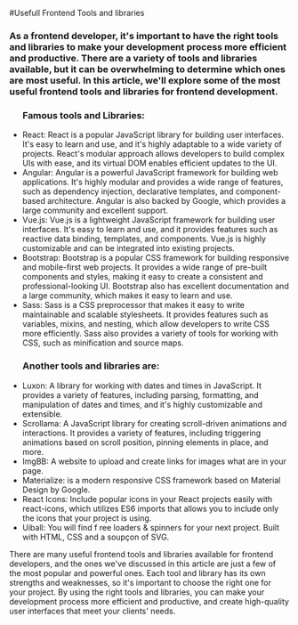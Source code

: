 #Usefull Frontend Tools and libraries
<h3>
As a frontend developer, it's important to have the right tools and libraries to make your development process more efficient and productive. There are a variety of tools and libraries available, but it can be overwhelming to determine which ones are most useful. In this article, we'll explore some of the most useful frontend tools and libraries for frontend development.

</h3>

<p>
<ul>
<h3>Famous tools and Libraries:</h3>
<li>React: React is a popular JavaScript library for building user interfaces. It's easy to learn and use, and it's highly adaptable to a wide variety of projects. React's modular approach allows developers to build complex UIs with ease, and its virtual DOM enables efficient updates to the UI.</li>
<li>Angular: Angular is a powerful JavaScript framework for building web applications. It's highly modular and provides a wide range of features, such as dependency injection, declarative templates, and component-based architecture. Angular is also backed by Google, which provides a large community and excellent support.</li>
<li>Vue.js: Vue.js is a lightweight JavaScript framework for building user interfaces. It's easy to learn and use, and it provides features such as reactive data binding, templates, and components. Vue.js is highly customizable and can be integrated into existing projects.</li>
<li>Bootstrap: Bootstrap is a popular CSS framework for building responsive and mobile-first web projects. It provides a wide range of pre-built components and styles, making it easy to create a consistent and professional-looking UI. Bootstrap also has excellent documentation and a large community, which makes it easy to learn and use.</li>
<li>Sass: Sass is a CSS preprocessor that makes it easy to write maintainable and scalable stylesheets. It provides features such as variables, mixins, and nesting, which allow developers to write CSS more efficiently. Sass also provides a variety of tools for working with CSS, such as minification and source maps.</li>


<h3>Another tools and libraries are:</h3>
<li>
Luxon: A library for working with dates and times in JavaScript. It provides a variety of features, including parsing, formatting, and manipulation of dates and times, and it's highly customizable and extensible.</li>
<li>
Scrollama: A JavaScript library for creating scroll-driven animations and interactions. It provides a variety of features, including triggering animations based on scroll position, pinning elements in place, and more.</li>
<li>
ImgBB: A website to upload and create links for images what are in your page. </li>
<li>
Materialize: is a modern responsive CSS framework based on Material Design by Google.</li>
<li>
React Icons: Include popular icons in your React projects easily with react-icons, which utilizes ES6 imports that allows you to include only the icons that your project is using.</li>
<li>
 Uiball: You will find f ree loaders & spinners for your next project. Built with HTML, CSS and a soupçon of SVG.</li>
</ul>


There are many useful frontend tools and libraries available for frontend developers, and the ones we've discussed in this article are just a few of the most popular and powerful ones. Each tool and library has its own strengths and weaknesses, so it's important to choose the right one for your project. By using the right tools and libraries, you can make your development process more efficient and productive, and create high-quality user interfaces that meet your clients' needs.




</p>



